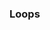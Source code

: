 <link rel="stylesheet" href="{{baseUrl}}/css/textbook.css">

<div class="website-content">

### Loops

<div id="main">

<include src="./introduction/topicPanel.md" />

</div>
</div>
